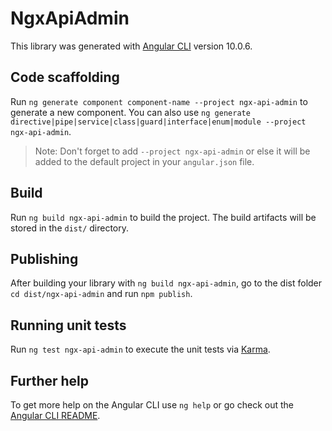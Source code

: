 # NgxApiAdmin

This library was generated with [Angular CLI](https://github.com/angular/angular-cli) version 10.0.6.

## Code scaffolding

Run `ng generate component component-name --project ngx-api-admin` to generate a new component. You can also use `ng generate directive|pipe|service|class|guard|interface|enum|module --project ngx-api-admin`.
> Note: Don't forget to add `--project ngx-api-admin` or else it will be added to the default project in your `angular.json` file. 

## Build

Run `ng build ngx-api-admin` to build the project. The build artifacts will be stored in the `dist/` directory.

## Publishing

After building your library with `ng build ngx-api-admin`, go to the dist folder `cd dist/ngx-api-admin` and run `npm publish`.

## Running unit tests

Run `ng test ngx-api-admin` to execute the unit tests via [Karma](https://karma-runner.github.io).

## Further help

To get more help on the Angular CLI use `ng help` or go check out the [Angular CLI README](https://github.com/angular/angular-cli/blob/master/README.md).
